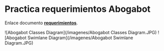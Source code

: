 # Practica requerimientos Abogabot
Enlace documento [**requerimientos**](https://innovaccion-my.sharepoint.com/:w:/g/personal/launchx10857_innovaccion_mx/ERyrRb026BJLusZ_YuzMiLkB2Kl-C6pbhHgEQEyzfQ7Kuw?e=HmXiKB).

![Abogabot Classes Diagram](/imagenes/Abogabot Classes Diagram.JPG)
![Abogabot Swimlane Diagram](/imagenes/Abogabot Swimlane Diagram.JPG)
